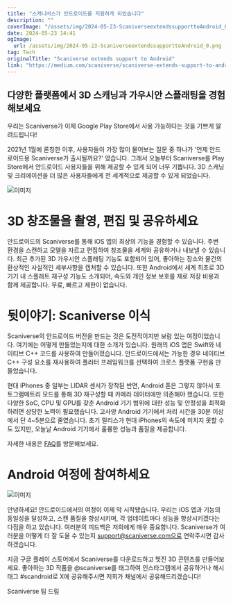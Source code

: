 ```yaml
---
title: "스캐니버스가 안드로이드를 지원하게 되었습니다"
description: ""
coverImage: "/assets/img/2024-05-23-ScaniverseextendssupporttoAndroid_0.png"
date: 2024-05-23 14:41
ogImage:
  url: /assets/img/2024-05-23-ScaniverseextendssupporttoAndroid_0.png
tag: Tech
originalTitle: "Scaniverse extends support to Android"
link: "https://medium.com/scaniverse/scaniverse-extends-support-to-android-638eb75d8818"
---
```


## 다양한 플랫폼에서 3D 스캐닝과 가우시안 스플래팅을 경험해보세요

우리는 Scaniverse가 이제 Google Play Store에서 사용 가능하다는 것을 기쁘게 알려드립니다!

2021년 1월에 론칭한 이후, 사용자들이 가장 많이 물어보는 질문 중 하나가 '언제 안드로이드용 Scaniverse가 출시될까요?' 였습니다. 그래서 오늘부터 Scaniverse를 Play Store에서 안드로이드 사용자들을 위해 제공할 수 있게 되어 너무 기쁩니다. 3D 스캐닝 및 크리에이션을 더 많은 사용자들에게 전 세계적으로 제공할 수 있게 되었습니다.

![이미지](/assets/img/2024-05-23-ScaniverseextendssupporttoAndroid_0.png)

<div class="content-ad"></div>

# 3D 창조물을 촬영, 편집 및 공유하세요

안드로이드의 Scaniverse를 통해 iOS 앱의 최상의 기능을 경험할 수 있습니다. 주변 환경을 스캔하고 모델을 자르고 편집하여 창조물을 세계와 공유하거나 내보낼 수 있습니다. 최근 추가된 3D 가우시안 스플래팅 기능도 포함되어 있어, 좋아하는 장소와 물건의 환상적인 사실적인 세부사항을 캡처할 수 있습니다. 또한 Android에서 세계 최초로 3D 기기 내 스플래트 재구성 기능도 소개되어, 속도와 개인 정보 보호를 제로 저장 비용과 함께 제공합니다. 무료, 빠르고 제한이 없습니다.

# 뒷이야기: Scaniverse 이식

Scaniverse의 안드로이드 버전을 만드는 것은 도전적이지만 보람 있는 여정이었습니다. 여기에는 어떻게 만들었는지에 대한 소개가 있습니다. 원래의 iOS 앱은 Swift와 네이티브 C++ 코드를 사용하여 만들어졌습니다. 안드로이드에서는 가능한 경우 네이티브 C++ 구성 요소를 재사용하여 플러터 프레임워크를 선택하여 크로스 플랫폼 구현을 만들었습니다.

<div class="content-ad"></div>

현대 iPhones 중 일부는 LIDAR 센서가 장착된 반면, Android 폰은 그렇지 않아서 포토그램메트리 모드를 통해 3D 재구성할 때 카메라 데이터에만 의존해야 했습니다. 또한 다양한 SoC, CPU 및 GPU를 갖춘 Android 기기 범위에 대한 성능 및 안정성을 최적화하려면 상당한 노력이 필요했습니다. 고사양 Android 기기에서 처리 시간을 30분 이상에서 단 4~5분으로 줄였습니다. 초기 릴리스가 현대 iPhones의 속도에 미치지 못할 수도 있지만, 오늘날 Android 기기에서 훌륭한 성능과 품질을 제공합니다.

자세한 내용은 [FAQ](https://faq.link)를 방문해보세요.

# Android 여정에 참여하세요

![이미지](https://miro.medium.com/v2/resize:fit:600/1*TfpgfZYjKOkVC_6fibRbIA.gif)

<div class="content-ad"></div>

안녕하세요! 안드로이드에서의 여정이 이제 막 시작됐습니다. 우리는 iOS 앱과 기능의 동일성을 달성하고, 스캔 품질을 향상시키며, 각 업데이트마다 성능을 향상시키겠다는 다짐을 하고 있습니다. 여러분의 피드백은 저희에게 매우 중요합니다. Scaniverse가 여러분을 어떻게 더 잘 도울 수 있는지 support@scaniverse.com으로 연락주시면 감사하겠습니다.

지금 구글 플레이 스토어에서 Scaniverse를 다운로드하고 멋진 3D 콘텐츠를 만들어보세요. 좋아하는 3D 작품을 @scaniverse를 태그하여 인스타그램에서 공유하거나 해시태그 #scandroid로 X에 공유해주시면 저희가 채널에서 공유해드리겠습니다!

Scaniverse 팀 드림

